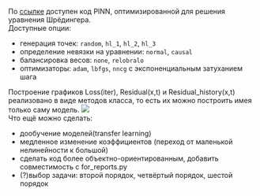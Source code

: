 По [ссылке](https://github.com/mikhakuv/PINNs/blob/main/notebooks/Schrodinger_universal.ipynb) доступен код PINN, оптимизированной для решения уравнения Шрёдингера.  
Доступные опции:  
- генерация точек: `random`, `hl_1`, `hl_2`, `hl_3`
- определение невязки на уравнении: `normal`, `causal`
- балансировка весов: `none`, `relobralo`
- оптимизаторы: `adam`, `lbfgs`, `nncg` с экспоненциальным затуханием шага

Построение графиков Loss(iter), Residual(x,t) и Residual_history(x,t) реализовано в виде методов класса, то есть их можно построить имея только саму модель.
<img src="https://github.com/mikhakuv/PINNs/blob/main/pictures/residual_history.gif">  
Что ещё можно сделать:  
- дообучение моделей(transfer learning)
- медленное изменение коэффициентов (переход от маленькой нелинейности к большой)
- сделать код более объектно-ориентированным, добавить совместимость с for_reports.py
- (?)выбор задачи: второй порядок, четвёртый порядок, шестой порядок
